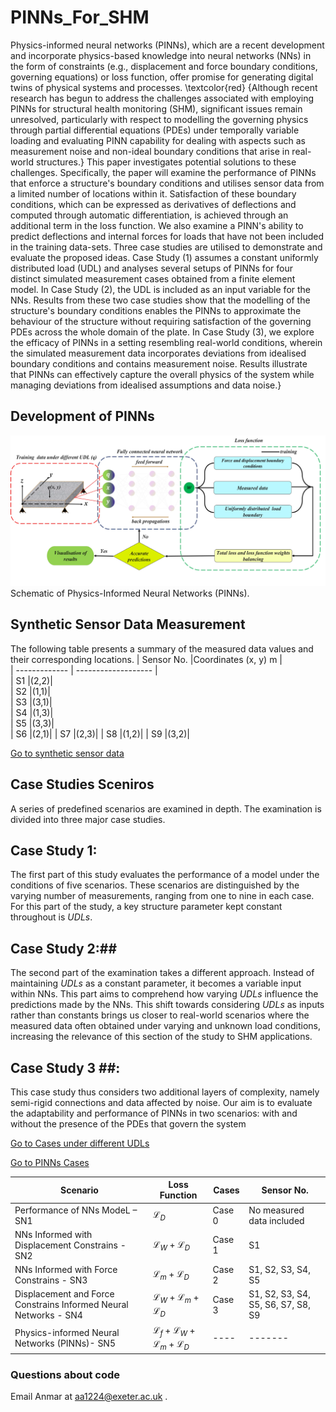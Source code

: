 # PINNs_For_SHM

Physics-informed neural networks (PINNs), which are a recent development and incorporate physics-based knowledge into neural networks (NNs) in the form of constraints (e.g., displacement and force boundary conditions, governing equations) or loss function, offer promise for generating digital twins of physical systems and processes. \textcolor{red} {Although recent research has begun to address the challenges associated with employing PINNs for structural health monitoring (SHM), significant issues remain unresolved, particularly with respect to modelling the governing physics through partial differential equations (PDEs) under temporally variable loading and evaluating PINN capability for dealing with aspects such as measurement noise and non-ideal boundary conditions that arise in real-world structures.} This paper investigates potential solutions to these challenges. Specifically, the paper will examine the performance of PINNs that enforce a structure's boundary conditions and utilises sensor data from a limited number of locations within it. Satisfaction of these boundary conditions, which can be expressed as derivatives of deflections and computed through automatic differentiation, is achieved through an additional term in the loss function. We also examine a PINN's ability to predict deflections and internal forces for loads that have not been included in the training data-sets. Three case studies are utilised to demonstrate and evaluate the proposed ideas. Case Study (1) assumes a constant uniformly distributed load (UDL) and analyses several setups of PINNs for four distinct simulated measurement cases obtained from a finite element model.  In Case Study (2), the UDL is included as an input variable for the NNs.  Results from these two case studies show that the modelling of the structure's boundary conditions enables the PINNs to approximate the behaviour of the structure without requiring satisfaction of the governing PDEs across the whole domain of the plate. In Case Study (3), we explore the efficacy of PINNs in a setting resembling real-world conditions, wherein the simulated measurement data incorporates deviations from idealised boundary conditions and contains measurement noise. Results illustrate that PINNs can effectively capture the overall physics of the system while managing deviations from idealised assumptions and data noise.}

## Development of PINNs
![alt text](https://github.com/AnmarAl-Adly/PINNs_FOR_SHM/blob/main/fig5.jpg)
Schematic of Physics-Informed Neural Networks (PINNs).
## Synthetic Sensor Data Measurement
The following table presents a summary of the measured data values and their corresponding locations.
| Sensor No.     |Coordinates (x, y) m |                                                                   
| -------------  | ------------------- |                                                    
| S1             |(2,2)|                                                     
| S2             |(1,1)|                                       
| S3             |(3,1)|                                                                
| S4             |(1,3)|                     
| S5             |(3,3)|       
| S6             |(2,1)|
| S7             |(2,3)|
| S8             |(1,2)|
| S9             |(3,2)|

[Go to synthetic sensor data](syntheticsensordata/)

## Case Studies Sceniros
A series of predefined scenarios are examined in depth. The examination is divided into three major case studies.
## Case Study 1: 
The first part of this study evaluates the performance of a model under the conditions of five scenarios. These scenarios are distinguished by the varying number of measurements, ranging from one to nine in each case. For this part of the study, a key structure parameter kept constant throughout is $UDLs$. 

## Case Study 2:##
The second part of the examination takes a different approach. Instead of maintaining $UDLs$ as a constant parameter, it becomes a variable input within NNs. This part aims to comprehend how varying $UDLs$ influence the predictions made by the NNs. This shift towards considering $UDLs$ as inputs rather than constants brings us closer to real-world scenarios where the measured data often obtained under varying and unknown load conditions, increasing the relevance of this section of the study to SHM applications.
## Case Study 3 ##: 
This case study thus considers two additional layers of complexity, namely semi-rigid connections and data affected by noise. Our aim is to evaluate the adaptability and performance of PINNs in two scenarios: with and without the presence of the PDEs that govern the system



[Go to Cases under different UDLs](CasesunderdifferentUDLs/)

[Go to PINNs Cases](SN5/)

| Scenario      |Loss Function  |                                                      Cases         |Sensor No.     |               
| ------------- | ------------- |                                                      ------------- | ------------- |
| Performance of NNs ModeL – SN1           |$\mathcal{L}_D$|                                                     Case 0         |No measured data included|
| NNs Informed with Displacement Constrains - SN2        |$\mathcal{L}_W+\mathcal{L}_D$|                                       Case 1         |S1|
| NNs Informed with Force Constrains - SN3           |$\mathcal{L}_m +\mathcal{L}_D$|                                      Case 2         |S1, S2, S3, S4, S5|                           
|Displacement and Force Constrains Informed Neural Networks - SN4         |$\mathcal{L}_W + \mathcal{L}_m +\mathcal{L}_D$|                      Case 3         |S1, S2, S3, S4, S5, S6, S7, S8, S9|
|Physics-informed Neural Networks (PINNs)- SN5           |$\mathcal{L}_f + \mathcal{L}_W + \mathcal{L}_m +\mathcal{L}_D$|       ----          |-------|


### Questions about code

Email Anmar at aa1224@exeter.ac.uk .

